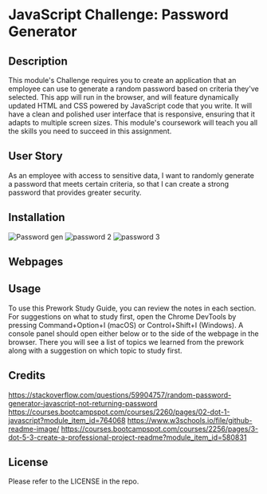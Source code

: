 # JavaScript Challenge: Password Generator

## Description

This module's Challenge requires you to create an application that an employee can use to generate a random password based on criteria 
they've selected. This app will run in the browser, and will feature dynamically updated HTML and CSS powered by JavaScript code that you 
write. It will have a clean and polished user interface that is responsive, ensuring that it adapts to multiple screen sizes. This 
module's coursework will teach you all the skills you need to succeed in this assignment.

## User Story
As an employee with access to sensitive data,
I want to randomly generate a password that meets certain criteria,
so that I can create a strong password that provides greater security.

## Installation
![Password gen](https://user-images.githubusercontent.com/113845043/193064537-425bd5e9-a200-4959-ac6c-2a4a04de089a.png)
![password 2](https://user-images.githubusercontent.com/113845043/193064583-ce9d24e8-f65a-41cb-8402-e7eef98d32f3.png)
![password 3](https://user-images.githubusercontent.com/113845043/193064615-1edc572a-d1d1-4e69-95e3-475d677cd42b.png)

## Webpages



## Usage

To use this Prework Study Guide, you can review the notes in each section. For suggestions on what to study first, open the Chrome DevTools by pressing Command+Option+I (macOS) or Control+Shift+I (Windows). A console panel should open either below or to the side of the webpage in the browser. There you will see a list of topics we learned from the prework along with a suggestion on which topic to study first.

## Credits

https://stackoverflow.com/questions/59904757/random-password-generator-javascript-not-returning-password
https://courses.bootcampspot.com/courses/2260/pages/02-dot-1-javascript?module_item_id=764068
https://www.w3schools.io/file/github-readme-image/
https://courses.bootcampspot.com/courses/2256/pages/3-dot-5-3-create-a-professional-project-readme?module_item_id=580831

## License

Please refer to the LICENSE in the repo.
